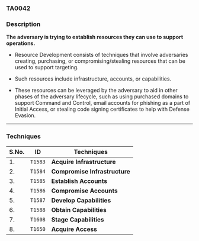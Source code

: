 ### TA0042

### Description 

**The adversary is trying to establish resources they can use to support operations.**

- Resource Development consists of techniques that involve adversaries creating, purchasing, or compromising/stealing resources that can be used to support targeting.

- Such resources include infrastructure, accounts, or capabilities. 

- These resources can be leveraged by the adversary to aid in other phases of the adversary lifecycle, such as using purchased domains to support Command and Control, email accounts for phishing as a part of Initial Access, or stealing code signing certificates to help with Defense Evasion.

---

### Techniques 

| S.No. | ID | Techniques |
| --- | --- | --- |
| 1. | `T1583` | **Acquire Infrastructure** |
| 2. | `T1584` | **Compromise Infrastructure** |
| 3. | `T1585` | **Establish Accounts** |
| 4. | `T1586` | **Compromise Accounts** |
| 5. | `T1587` | **Develop Capabilities** |
| 6. | `T1588` | **Obtain Capabilities** |
| 7. | `T1608` | **Stage Capabilities** |
| 8. | `T1650` | **Acquire Access** |

